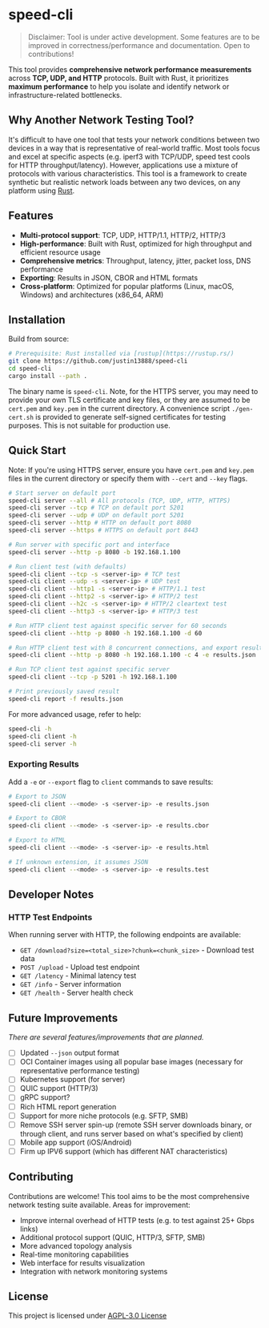 # speed-cli

> Disclaimer: Tool is under active development. Some features are to be improved in correctness/performance and documentation. Open to contributions!

This tool provides **comprehensive network performance measurements** across **TCP, UDP, and HTTP** protocols. Built with Rust, it prioritizes **maximum performance** to help you isolate and identify network or infrastructure-related bottlenecks.

## Why Another Network Testing Tool?

It's difficult to have one tool that tests your network conditions between two devices in a way that is representative of real-world traffic. Most tools focus and excel at specific aspects (e.g. iperf3 with TCP/UDP, speed test cools for HTTP throughput/latency). However, applications use a mixture of protocols with various characteristics. This tool is a framework to create synthetic but realistic network loads between any two devices, on any platform using [Rust](https://www.rust-lang.org/).

## Features

- **Multi-protocol support**: TCP, UDP, HTTP/1.1, HTTP/2, HTTP/3
- **High-performance**: Built with Rust, optimized for high throughput and efficient resource usage
- **Comprehensive metrics**: Throughput, latency, jitter, packet loss, DNS performance
- **Exporting**: Results in JSON, CBOR and HTML formats
- **Cross-platform**: Optimized for popular platforms (Linux, macOS, Windows) and architectures (x86_64, ARM)

## Installation

Build from source:

```bash
# Prerequisite: Rust installed via [rustup](https://rustup.rs/)
git clone https://github.com/justin13888/speed-cli
cd speed-cli
cargo install --path .
```

The binary name is `speed-cli`. Note, for the HTTPS server, you may need to provide your own TLS certificate and key files, or they are assumed to be `cert.pem` and `key.pem` in the current directory. A convenience script `./gen-cert.sh` is provided to generate self-signed certificates for testing purposes. This is not suitable for production use.

## Quick Start

Note: If you're using HTTPS server, ensure you have `cert.pem` and `key.pem` files in the current directory or specify them with `--cert` and `--key` flags.

```sh
# Start server on default port
speed-cli server --all # All protocols (TCP, UDP, HTTP, HTTPS)
speed-cli server --tcp # TCP on default port 5201
speed-cli server --udp # UDP on default port 5201
speed-cli server --http # HTTP on default port 8080
speed-cli server --https # HTTPS on default port 8443

# Run server with specific port and interface
speed-cli server --http -p 8080 -b 192.168.1.100

# Run client test (with defaults)
speed-cli client --tcp -s <server-ip> # TCP test
speed-cli client --udp -s <server-ip> # UDP test
speed-cli client --http1 -s <server-ip> # HTTP/1.1 test
speed-cli client --http2 -s <server-ip> # HTTP/2 test
speed-cli client --h2c -s <server-ip> # HTTP/2 cleartext test
speed-cli client --http3 -s <server-ip> # HTTP/3 test

# Run HTTP client test against specific server for 60 seconds
speed-cli client --http -p 8080 -h 192.168.1.100 -d 60

# Run HTTP client test with 8 concurrent connections, and export results to JSON
speed-cli client --http -p 8080 -h 192.168.1.100 -c 4 -e results.json

# Run TCP client test against specific server
speed-cli client --tcp -p 5201 -h 192.168.1.100

# Print previously saved result
speed-cli report -f results.json
```

For more advanced usage, refer to help:

```sh
speed-cli -h
speed-cli client -h
speed-cli server -h
```

### Exporting Results

Add a `-e` or `--export` flag to `client` commands to save results:

```bash
# Export to JSON
speed-cli client --<mode> -s <server-ip> -e results.json

# Export to CBOR
speed-cli client --<mode> -s <server-ip> -e results.cbor

# Export to HTML
speed-cli client --<mode> -s <server-ip> -e results.html

# If unknown extension, it assumes JSON
speed-cli client --<mode> -s <server-ip> -e results.test
```

## Developer Notes

### HTTP Test Endpoints

When running server with HTTP, the following endpoints are available:

- `GET /download?size=<total_size>?chunk=<chunk_size>` - Download test data
- `POST /upload` - Upload test endpoint
- `GET /latency` - Minimal latency test
- `GET /info` - Server information
- `GET /health` - Server health check

## Future Improvements

*There are several features/improvements that are planned.*

- [ ] Updated `--json` output format
- [ ] OCI Container images using all popular base images (necessary for representative performance testing)
- [ ] Kubernetes support (for server)
- [ ] QUIC support (HTTP/3)
- [ ] gRPC support?
- [ ] Rich HTML report generation
- [ ] Support for more niche protocols (e.g. SFTP, SMB)
- [ ] Remove SSH server spin-up (remote SSH server downloads binary, or through client, and runs server based on what's specified by client)
- [ ] Mobile app support (iOS/Android)
- [ ] Firm up IPV6 support (which has different NAT characteristics)

## Contributing

Contributions are welcome! This tool aims to be the most comprehensive network testing suite available. Areas for improvement:

- Improve internal overhead of HTTP tests (e.g. to test against 25+ Gbps links)
- Additional protocol support (QUIC, HTTP/3, SFTP, SMB)
- More advanced topology analysis
- Real-time monitoring capabilities
- Web interface for results visualization
- Integration with network monitoring systems

## License

This project is licensed under [AGPL-3.0 License](LICENSE)
